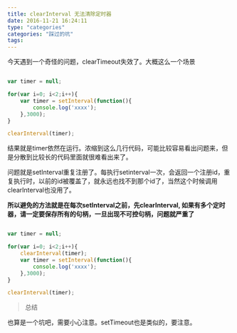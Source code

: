 ```yaml
---
title: clearInterval 无法清除定时器
date: 2016-11-21 16:24:11
type: "categories"
categories: "踩过的坑"
tags:
---
```



今天遇到一个奇怪的问题，clearTimeout失效了。大概这么一个场景

```javascript

var timer = null;

for(var i=0; i<2;i++){
	var timer = setInterval(function(){
		console.log('xxxx');
	},3000);
}

clearInterval(timer);

```

结果就是timer依然在运行。浓缩到这么几行代码，可能比较容易看出问题来，但是分散到比较长的代码里面就很难看出来了。

问题就是setInterval重复注册了。每执行setinterval一次，会返回一个注册id，重复执行时，以前的id被覆盖了，就永远也找不到那个id了，当然这个时候调用clearInterval也没用了。

**所以避免的方法就是在每次setInterval之前，先clearInterval, 如果有多个定时器，请一定要保存所有的句柄，一旦出现不可控句柄，问题就严重了**

```javascript

var timer = null;

for(var i=0; i<2;i++){
	clearInterval(timer);
	var timer = setInterval(function(){
		console.log('xxxx');
	},3000);
}

clearInterval(timer);

```

> 总结

也算是一个坑吧，需要小心注意。setTimeout也是类似的，要注意。
